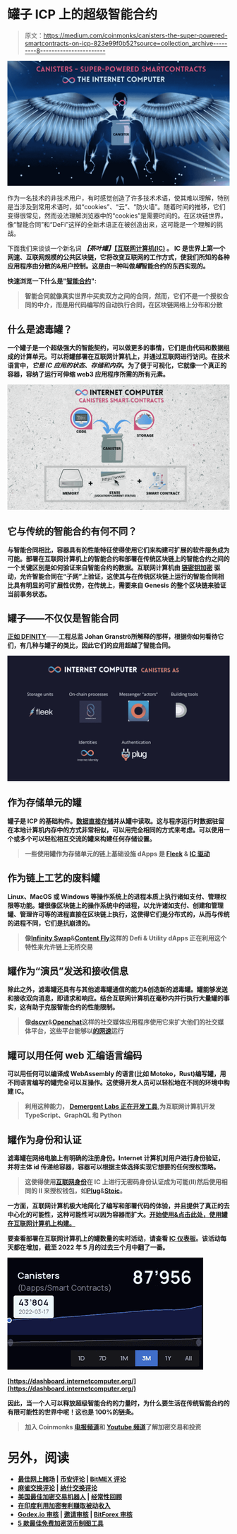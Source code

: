 # 罐子 ICP 上的超级智能合约

> 原文：<https://medium.com/coinmonks/canisters-the-super-powered-smartcontracts-on-icp-823e99f0b52?source=collection_archive---------8----------------------->

![](img/a750038465f0911b6dc40756763ffc66.png)

作为一名技术的非技术用户，有时感觉创造了许多技术术语，使其难以理解，特别是当涉及到常用术语时，如“cookies”、“云”、“防火墙”。随着时间的推移，它们变得很常见，然而设法理解浏览器中的“cookies”是需要时间的。在区块链世界，像“智能合同”和“DeFi”这样的全新术语正在被创造出来，这可能是一个理解的挑战。

下面我们来谈谈一个新名词 ***【茶叶罐】*****[**【互联网计算机(IC)**](https://internetcomputer.org/) **。** IC 是世界上第一个网速、互联网规模的公共区块链，它将改变互联网的工作方式，使我们所知的各种应用程序由分散的&用户控制。这是由一种叫做*罐*智能合约的东西实现的。**

**快速浏览一下什么是"[智能合约](https://www.linkedin.com/pulse/what-smart-contracts-timeline-till-now-whats-future-shruti-sutwala/?trackingId=3DcszMLJQ1e91F9MLDHtmA%3D%3D)":**

> **智能合同就像真实世界中买卖双方之间的合同，然而，它们不是一个授权合同的中介，而是用代码编写的自动执行合同，在区块链网络上分布和分散**

## **什么是滤毒罐？**

**一个罐子是一个超级强大的智能契约，可以做更多的事情，它们是由代码和数据组成的计算单元。可以将罐部署在互联网计算机上，并通过互联网进行访问。在技术语言中，*它是 IC 应用的状态、存储和内存*。为了便于可视化，它就像一个真正的容器，容纳了运行可伸缩 web3 应用程序所需的所有元素。**

**![](img/73305f4ea23bd4367d952f2a9f508b9b.png)**

## **它与传统的智能合约有何不同？**

**与智能合同相比，容器具有的性能特征使得使用它们来构建可扩展的软件服务成为可能。部署在互联网计算机上的智能合约和部署在传统区块链上的智能合约之间的一个关键区别是如何验证来自智能合约的数据。互联网计算机由 [**链密钥加密**](/dfinity/chain-key-technology-one-public-key-for-the-internet-computer-6a3644901e28) 驱动，允许智能合同在“子网”上验证，这使其与在传统区块链上运行的智能合同相比具有明显的可扩展性优势，在传统上，需要来自 Genesis 的整个区块链来验证当前事务状态。**

## **罐子——不仅仅是智能合同**

**[**正如 DFINITY**](/dfinity/software-canisters-an-evolution-of-smart-contracts-internet-computer-f1f92f1bfffb)**——**工程总监 Johan Granströ所解释的那样，根据你如何看待它们，有几种与罐子的类比，因此它们的应用超越了智能合同。**

**![](img/ceabed654dff370575ccc217ed2cf57a.png)**

## **作为存储单元的罐**

**罐子是 ICP 的基础构件。[数据直接存储](https://www.publish0x.com/moses-on-chain/exploring-file-storing-and-memory-capacity-in-internet-compu-xozlmen)并从罐中读取。这与程序运行时数据驻留在本地计算机内存中的方式非常相似，可以用完全相同的方式来考虑。可以使用一个或多个可以轻松相互交流的罐来构建任何存储设置。**

> **一些使用罐作为存储单元的链上基础设施 dApps 是 [Fleek](https://fleek.co/) & [IC 驱动](https://rglue-kyaaa-aaaah-qakca-cai.ic0.app/)**

## ****作为链上工艺的废料罐****

**Linux、MacOS 或 Windows 等操作系统上的进程本质上执行诸如支付、管理权限等功能。罐很像区块链上的操作系统中的进程，以允许诸如支付、创建和管理罐、管理许可等的进程直接在区块链上执行，这使得它们是分布式的，从而与传统的进程不同，它们是抗崩溃的。**

> **像[Infinity Swap](https://app.infinityswap.one/)&[Content Fly](https://contentfly.app/)这样的 Defi & Utility dApps 正在利用这个特性来允许链上无桥交易**

## **罐作为“演员”发送和接收信息**

**除此之外，滤毒罐还具有与其他滤毒罐通信的能力&创造新的滤毒罐。罐能够发送和接收双向消息，即请求和响应。结合互联网计算机在毫秒内并行执行大量罐的事实，这有助于克服智能合约的性能限制。**

> **像[dscvr](https://dscvr.one/)&[Openchat](https://6hsbt-vqaaa-aaaaf-aaafq-cai.ic0.app/)这样的社交媒体应用程序使用它来扩大他们的社交媒体平台，这些平台能够以[的网速](/@talkingweb3/how-fast-can-a-blockchain-be-webspeed-says-the-internet-computer-30a07df33acf)运行**

## **罐可以用任何 web 汇编语言编码**

**可以用任何可以编译成 WebAssembly 的语言(比如 Motoko，Rust)编写罐，用不同语言编写的罐完全可以互操作。这使得开发人员可以轻松地在不同的环境中构建 IC。**

> **利用这种能力， [Demergent Labs 正在开发工具](https://github.com/demergent-labs),为互联网计算机开发 TypeScript、GraphQL 和 Python**

## **罐作为身份和认证[](https://internetcomputer.org/docs/current/concepts/canisters-code#identities-and-authentication)**

**滤毒罐在网络电脑上有明确的注册身份。Internet 计算机对用户进行身份验证，并将主体 id 传递给容器，容器可以根据主体选择实现它想要的任何授权策略。**

> **这使得使用[互联网身份](https://identity.ic0.app/)在 IC 上进行无密码身份认证成为可能(II)然后使用相同的 II 来授权钱包，如[Plug](https://plugwallet.ooo/)&[Stoic](https://www.stoicwallet.com/)。**

**一方面，互联网计算机极大地简化了编写和部署代码的体验，并且提供了真正的去中心化的可能性，这种可能性可以因为容器而扩大。[开始使用&点击此处，使用罐在互联网计算机上构建。](https://medium.com/r?url=https%3A%2F%2Fsdk.dfinity.org%2Fdocs%2Findex.html)**

**要查看部署在互联网计算机上的罐数量的实时活动，请查看 [IC 仪表板](https://dashboard.internetcomputer.org/)。该活动每天都在增加，截至 2022 年 5 月的过去三个月中翻了一番。**

**![](img/a4e8915982a5792781dd678cc99fd018.png)**

**[https://dashboard.internetcomputer.org/](https://dashboard.internetcomputer.org/)**

**因此，当一个人可以释放超级智能合约的力量时，为什么要生活在传统智能合约的有限可能性的世界中呢！这也是 100%的链条。**

> **加入 Coinmonks [电报频道](https://t.me/coincodecap)和 [Youtube 频道](https://www.youtube.com/c/coinmonks/videos)了解加密交易和投资**

# **另外，阅读**

*   **[最佳网上赌场](https://coincodecap.com/best-online-casinos) | [币安评论](/coinmonks/binance-review-ee10d3bf3b6e) | [BitMEX 评论](https://coincodecap.com/bitmex-review)**
*   **[麻雀交换评论](https://coincodecap.com/sparrow-exchange-review) | [纳什交换评论](https://coincodecap.com/nash-exchange-review)**
*   **[美国最佳加密交易机器人](https://coincodecap.com/crypto-trading-bots-in-the-us) | [经常性回顾](https://coincodecap.com/changelly-review)**
*   **[在印度利用加密套利赚取被动收入](https://coincodecap.com/crypto-arbitrage-in-india)**
*   **[Godex.io 审核](/coinmonks/godex-io-review-7366086519fb) | [邀请审核](/coinmonks/invity-review-70f3030c0502) | [BitForex 审核](https://coincodecap.com/bitforex-review)**
*   **[5 款最佳免费加密货币制图工具](https://coincodecap.com/crypto-charting-tools)**